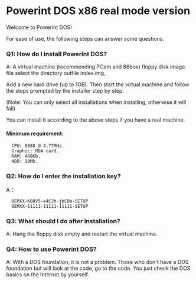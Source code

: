 # Powerint DOS x86 real mode version

Welcome to Powerint DOS!

For ease of use, the following steps can answer some questions.


### Q1: How do I install Powerint DOS?

A: A virtual machine (recommending PCem and 86box) floppy disk image file select the directory outfile index.img,

Add a new hard drive (up to 1GB). Then start the virtual machine and follow the steps prompted by the installer step by step.

(Note: You can only select all installations when installing, otherwise it will fail)

You can install it according to the above steps if you have a real machine.

#### Minimum requirement:
      
      CPU: 8088 @ 4.77MHz.
      Graphic: MDA card.
      RAM: 448Kb.
      HDD: 10Mb.


### Q2: How do I enter the installation key?
  A：
  
      OEMXX-K08V5-e4C2h-jbCBa-SETUP
      OEMXX-11111-11111-11111-SETUP
### Q3: What should I do after installation?
A: Hang the floppy disk empty and restart the virtual machine.
### Q4: How to use Powerint DOS?
A: With a DOS foundation, it is not a problem. Those who don't have a DOS foundation but will look at the code, go to the code. You just check the DOS basics on the Internet by yourself.
